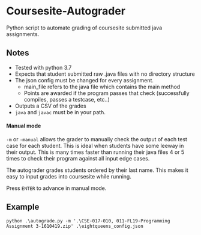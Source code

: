# Coursesite-Autograder
Python script to automate grading of coursesite submitted java assignments.

## Notes
- Tested with python 3.7
- Expects that student submitted raw .java files with no directory structure
- The json config must be changed for every assignment.
  - main_file refers to the java file which contains the main method
  - Points are awarded if the program passes that check (successfully compiles, passes a testcase, etc..)
- Outputs a CSV of the grades
- `java` and `javac` must be in your path.

#### Manual mode
`-m` or `-manual` allows the grader to manually check the output of each test case for each student. 
This is ideal when students have some leeway in their output.
This is many times faster than running their java files 4 or 5 times to check their program against all input edge cases.

The autograder grades students ordered by their last name. 
This makes it easy to input grades into coursesite while running.

Press `ENTER` to advance in manual mode.

## Example
`python .\autograde.py -m '.\CSE-017-010, 011-FL19-Programming Assignment 3-1610419.zip' .\eightqueens_config.json`
